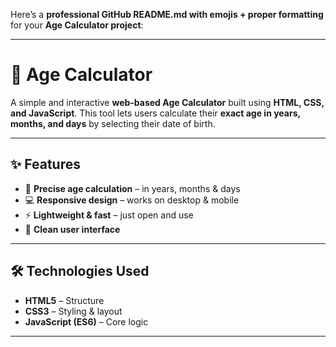 Here’s a **professional GitHub README.md with emojis + proper formatting** for your **Age Calculator project**:

---

# 🧮 Age Calculator

A simple and interactive **web-based Age Calculator** built using **HTML, CSS, and JavaScript**.
This tool lets users calculate their **exact age in years, months, and days** by selecting their date of birth.

---

## ✨ Features

* 📅 **Precise age calculation** – in years, months & days
* 💻 **Responsive design** – works on desktop & mobile
* ⚡ **Lightweight & fast** – just open and use
* 🎨 **Clean user interface**

---

## 🛠️ Technologies Used

* **HTML5** – Structure
* **CSS3** – Styling & layout
* **JavaScript (ES6)** – Core logic

---

